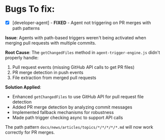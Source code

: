 
# Bugs To fix:

- [x] [developer-agent] - **FIXED** - Agent not triggering on PR merges with path patterns

**Issue**: Agents with path-based triggers weren't being activated when merging pull requests with multiple commits.

**Root Cause**: The `getChangedFiles` method in `agent-trigger-engine.js` didn't properly handle:
1. Pull request events (missing GitHub API calls to get PR files)  
2. PR merge detection in push events
3. File extraction from merged pull requests

**Solution Applied**:
- Enhanced `getChangedFiles` to use GitHub API for pull request file detection
- Added PR merge detection by analyzing commit messages
- Implemented fallback mechanisms for robustness
- Made path trigger checking async to support API calls

The path pattern `docs/news/articles/topics/*/*/*/*/*.md` will now work correctly for PR merges.